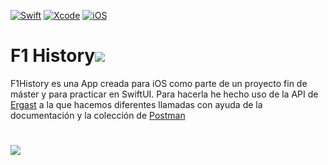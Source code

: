 
[![Swift](https://img.shields.io/badge/Swift-5-orange.svg?longCache=true&style=popout-square)](https://swift.org)
[![Xcode](https://img.shields.io/badge/Xcode-12.5-blue.svg?longCache=true&style=popout-square)](https://developer.apple.com/xcode)
[![iOS](https://img.shields.io/badge/iOS-14.0-red.svg?longCache=true&style=popout-square)](https://www.apple.com/es/ios)

# F1 History![](https://image.flaticon.com/icons/png/32/2418/2418802.png)

F1History es una App creada para iOS como parte de un proyecto fin de máster y para practicar en SwiftUI. Para hacerla he hecho 
uso de la API de [Ergast](http://ergast.com/mrd/) a la que hacemos diferentes llamadas con ayuda de la documentación y la colección
de [Postman](https://documenter.getpostman.com/view/11586746/SztEa7bL#intro)

# ![](https://www.programmableweb.com/sites/default/files/styles/article_profile_150x150/public/apis/at1458.png?itok=eLAZD7KN)